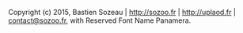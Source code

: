 Copyright (c) 2015, Bastien Sozeau | http://sozoo.fr | http://uplaod.fr | <contact@sozoo.fr>,
with Reserved Font Name Panamera.